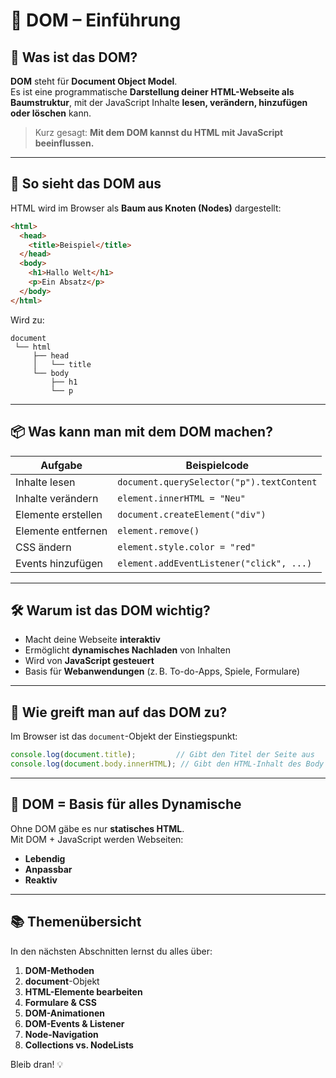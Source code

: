 # 📘 DOM – Einführung

## 🧩 Was ist das DOM?

**DOM** steht für **Document Object Model**.  
Es ist eine programmatische **Darstellung deiner HTML-Webseite als Baumstruktur**, mit der JavaScript Inhalte **lesen, verändern, hinzufügen oder löschen** kann.

> Kurz gesagt: **Mit dem DOM kannst du HTML mit JavaScript beeinflussen.**

---

## 🌳 So sieht das DOM aus

HTML wird im Browser als **Baum aus Knoten (Nodes)** dargestellt:

```html
<html>
  <head>
    <title>Beispiel</title>
  </head>
  <body>
    <h1>Hallo Welt</h1>
    <p>Ein Absatz</p>
  </body>
</html>
```

Wird zu:

```
document
 └── html
     ├── head
     │   └── title
     └── body
         ├── h1
         └── p
```

---

## 📦 Was kann man mit dem DOM machen?

| Aufgabe                     | Beispielcode                           |
|-----------------------------|-----------------------------------------|
| Inhalte lesen               | `document.querySelector("p").textContent` |
| Inhalte verändern           | `element.innerHTML = "Neu"`             |
| Elemente erstellen          | `document.createElement("div")`         |
| Elemente entfernen          | `element.remove()`                      |
| CSS ändern                  | `element.style.color = "red"`           |
| Events hinzufügen           | `element.addEventListener("click", ...)` |

---

## 🛠 Warum ist das DOM wichtig?

- Macht deine Webseite **interaktiv**
- Ermöglicht **dynamisches Nachladen** von Inhalten
- Wird von **JavaScript gesteuert**
- Basis für **Webanwendungen** (z. B. To-do-Apps, Spiele, Formulare)

---

## 🧠 Wie greift man auf das DOM zu?

Im Browser ist das `document`-Objekt der Einstiegspunkt:

```js
console.log(document.title);         // Gibt den Titel der Seite aus
console.log(document.body.innerHTML); // Gibt den HTML-Inhalt des Body aus
```

---

## 🚀 DOM = Basis für alles Dynamische

Ohne DOM gäbe es nur **statisches HTML**.  
Mit DOM + JavaScript werden Webseiten:

- **Lebendig**
- **Anpassbar**
- **Reaktiv**

---

## 📚 Themenübersicht

In den nächsten Abschnitten lernst du alles über:

1. **DOM-Methoden**
2. **document**-Objekt
3. **HTML-Elemente bearbeiten**
4. **Formulare & CSS**
5. **DOM-Animationen**
6. **DOM-Events & Listener**
7. **Node-Navigation**
8. **Collections vs. NodeLists**

Bleib dran! 💡